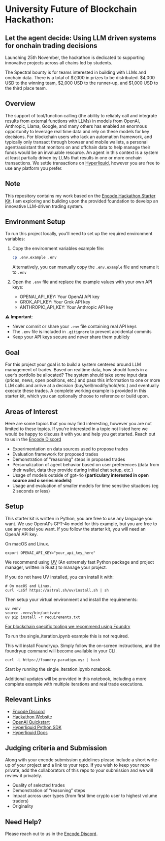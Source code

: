 # University Future of Blockchain Hackathon:
## Let the agent decide: Using LLM driven systems for onchain trading decisions
Launching 25th November, the hackathon is dedicated to supporting innovative projects across all chains led by students.

The Spectral bounty is for teams interested in building with LLMs and onchain data. There is a total of $7,000 in prizes to be distributed. $4,000 USD to the winning team, $2,000 USD to the runner-up, and $1,000 USD to the third place team.


## Overview
The support of tool/function calling (the ability to reliably call and integrate results from external functions with LLMs) in models from OpenAI, Anthropic, Llama, Google, and many others has enabled an enormous opportunity to leverage real time data and rely on these models for key decisions. For blockchain users who lack an automation framework, and typically only transact through browser and mobile wallets, a personal agent/assistant that monitors on and offchain data to help manage their funds would be an invaluable resource. An agent in this context is a system at least partially driven by LLMs that results in one or more onchain transactions. We settle transactions on [Hyperliquid](https://hyperfoundation.org/), however you are free to use any platform you prefer.

## Note
This repository contains my work based on the [Encode Hackathon Starter Kit](https://github.com/spectral-finance/encode-hackathon-fw24). I am exploring and building upon the provided foundation to develop an innovative LLM-driven trading system.

## Environment Setup

To run this project locally, you'll need to set up the required environment variables:

1. Copy the environment variables example file:
   
   
   ```bash
   cp .env.example .env
   ```
   
   Alternatively, you can manually copy the `.env.example` file and rename it to `.env`

2. Open the `.env` file and replace the example values with your own API keys:
   - OPENAI_API_KEY: Your OpenAI API key
   - GROK_API_KEY: Your Grok API key
   - ANTHROPIC_API_KEY: Your Anthropic API key

⚠️ **Important**: 
- Never commit or share your `.env` file containing real API keys
- The `.env` file is included in `.gitignore` to prevent accidental commits
- Keep your API keys secure and never share them publicly

## Goal
For this project your goal is to build a system centered around LLM management of trades. Based on realtime data, how should funds in a user’s portfolio be allocated? The system should take some input data (prices, news, open positions, etc.) and  pass this information to one or more LLM calls and arrive at a decision (buy/sell/modify/hold/etc.) and eventually execute these trades. A complete working example is provided in this starter kit, which you can optionally choose to reference or build upon. 


## Areas of Interest
Here are some topics that you may find interesting, however you are not limited to these topics. If you're interested in a topic not listed here we would be happy to discuss it with you and help you get started. Reach out to us in the [Encode Discord](https://discord.com/invite/encodeclub)

- Experimentation on data sources used to propose trades
- Evaluation framework for proposed trades
- Demonstration of "reasoning" steps in proposed trades
- Personalization of agent behavior based on user preferences (data from their wallet, data they provide during initial chat setup, etc.)
- Usage of models outside of gpt-4o **(particulary interested in open source and o series models)**
- Usage and evaluation of smaller models for time sensitive situations (eg 2 seconds or less)


## Setup

This starter kit is written in Python, you are free to use any language you want.
We use OpenAI's GPT-4o model for this example, but you are free to use any model you want.
If you follow the starter kit, you will need an OpenAI API key. 

On macOS and Linux.
```
export OPENAI_API_KEY="your_api_key_here"
```

We recommend using [UV](https://github.com/astral-sh/uv) (An extremely fast Python package and project manager, written in Rust.) to manage your project.

If you do not have UV installed, you can install it with:
```
# On macOS and Linux.
curl -LsSf https://astral.sh/uv/install.sh | sh
```
Then setup your virtual environment and install the requirements:
```
uv venv
source .venv/bin/activate
uv pip install -r requirements.txt
```


[For blockchain specific tooling we recommend using Foundry](https://book.getfoundry.sh/getting-started/installation)

To run the single_iteration.ipynb example this is not required.

This will install Foundryup. Simply follow the on-screen instructions, and the foundryup command will become available in your CLI.
```
curl -L https://foundry.paradigm.xyz | bash
```

Start by running the single_iteration.ipynb notebook.

Additional updates will be provided in this notebook, including a more complete example with multiple iterations and real trade executions. 

## Relevant Links
- [Encode Discord](https://discord.com/invite/encodeclub)
- [Hackathon Website](https://www.encode.club/university-hackathon-2024)
- [OpenAI Quickstart](https://platform.openai.com/docs/quickstart)
- [Hyperliquid Python SDK](https://github.com/hyperliquid-dex/hyperliquid-python-sdk)
- [Hyperliquid Docs](https://docs.hyperliquid.org/)


## Judging criteria and Submission
Along with your encode submission guidelines please include a short write-up of your project and a link to your repo. If you wish to keep your repo private, add the collaborators of this repo to your submission and we will review it privately. 

- Quality of selected trades
- Demonstration of “reasoning” steps
- Impact across user types (from first time crypto user to highest volume traders)
- Originality

## Need Help?
Please reach out to us in the [Encode Discord](https://discord.com/invite/encodeclub).